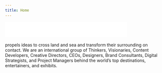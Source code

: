 ```yaml
---
title: Home
---
```


![Every Global](eg_logo.png?classes=main-logo)

<div class="main-text">propels ideas to cross land and sea and transform their surrounding on contact. We are an international group of Thinkers, Visionaries, Content Developers, Creative Directors, CEOs, Designers, Brand Consultants, Digital Strategists, and Project Managers behind the world’s top destinations, entertainers, and exhibits.</div>